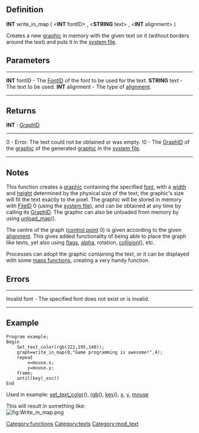 Definition
----------

**INT** write\_in\_map ( &lt;**INT** fontID&gt; , &lt;**STRING**
text&gt; , &lt;**INT** alignment&gt; )

Creates a new [graphic](graphic "wikilink") in memory with the given
text on it (without borders around the text) and puts it in the [system
file](system_file "wikilink").

Parameters
----------

  ------------------- ------------------------------------------------------------------------
  **INT** fontID      - The [FontID](FontID "wikilink") of the font to be used for the text.
  **STRING** text     - The text to be used.
  **INT** alignment   - The type of [alignment](Alignment_modes "wikilink").
  ------------------- ------------------------------------------------------------------------

Returns
-------

**INT** : [GraphID](GraphID "wikilink")

  ---- -----------------------------------------------------------------------------------------------------------------------------------------------------------------------
  0    - Error. The text could not be obtained or was empty.
  !0   - The [GraphID](GraphID "wikilink") of the [graphic](graphic "wikilink") of the generated [graphic](graphic "wikilink") in the [system file](system_file "wikilink").
  ---- -----------------------------------------------------------------------------------------------------------------------------------------------------------------------

Notes
-----

This function creates a [graphic](graphic "wikilink") containing the
specified [font](font "wikilink"), with a [width](width "wikilink") and
[height](height "wikilink") determined by the physical size of the text;
the graphic's size will fit the text exactly to the pixel. The graphic
will be stored in memory with [FileID](FileID "wikilink") 0 (using the
[system file](system_file "wikilink")), and can be obtained at any time
by calling its [GraphID](GraphID "wikilink"). The graphic can also be
unloaded from memory by using [unload\_map](unload_map "wikilink")().

The centre of the graph ([control point](control_point "wikilink") 0) is
given according to the given [alignment](alignment "wikilink"). This
gives added functionality of being able to place the graph like texts,
yet also using [flags](flags "wikilink"), [alpha](alpha "wikilink"),
rotation, [collision](collision "wikilink")(), etc.

Processes can adopt the graphic containing the text, or it can be
displayed with some [maps functions](Functioncategory:Maps "wikilink"),
creating a very handy function.

Errors
------

  -------------- ----------------------------------------------------
  Invalid font   - The specified font does not exist or is invalid.
  -------------- ----------------------------------------------------

Example
-------

    Program example;
    Begin
        Set_text_color(rgb(222,195,140));
        graph=write_in_map(0,"Game programming is awesome!",4);
        repeat
            x=mouse.x;
            y=mouse.y;
        frame;
        until(key(_esc))
    End

Used in example: [set\_text\_color](set_text_color "wikilink")(),
[rgb](rgb "wikilink")(), [key](key "wikilink")(), [x](x "wikilink"),
[y](y "wikilink"), [mouse](mouse "wikilink")

This will result in something like:\
![](Write_in_map.png "fig:Write_in_map.png")

<Category:functions> <Category:texts> <Category:mod_text>
